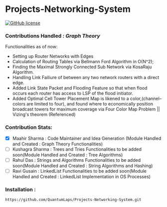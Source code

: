 # Projects-Networking-System

[![GitHub license](https://img.shields.io/github/license/QuantumLaps/Projects-Networking-System)](https://github.com/QuantumLaps/Projects-Networking-System/blob/master/LICENSE)

### **Contributions Handled : _Graph Theory_**

Functionalities as of now:
- Setting up Router Networks with Edges
- Calculation of Routing Tables via Bellmann Ford Algorithm in O(N^2);
- Finding the Maximal Strongly Connected Sub Network via KosaRaju Algorithm.
- Handling Link Failiure of between any two network routers with a direct edge.
- Added Link State Packet and Flooding Feature so that when flood occurs each router has access to LSP of the flood initiator.
- Added Optimal Cell Tower Placement Map is likened to a color,(channel–colors are limited to four), and found where to economically position broadcast towers for maximum coverage via Four Color Map Problem || Vizing's theorem (Referenced)

### Contribution Stats:
- [x] Maahir Sharma : Code Maintainer and Idea Generation (Module Handled and Created : Graph Theory Functionalities)
- [ ] Kushagra Sharma : Trees and Tries Functionalities to be added soon(Module Handled and Created : Tree Algorithms)
- [ ] Rahul Das : Strings and Algorithms Functionalities to be added soon(Module Handled and Created : String Algorithms and Hashing)
- [ ] Ravi Gusain : LinkedList Functionalities to be added soon(Module Handled and Created : LinkedList Implementation in OS Processes)

### Installation :

```https://github.com/QuantumLaps/Projects-Networking-System.git```
